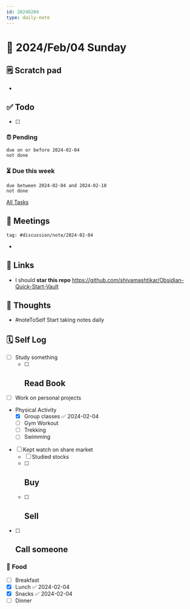 ```yaml
---
id: 20240204
type: daily-note
---
```


# 📅 2024/Feb/04 Sunday

## 🗒️ Scratch pad

- 

## ✅ Todo

- [ ] 

### ⏰ Pending
```tasks
due on or before 2024-02-04
not done
```

### ⏳ Due this week
```tasks
due between 2024-02-04 and 2024-02-10
not done
```

[All Tasks](Tasks)
## 📣 Meetings

```query
tag: #discussion/note/2024-02-04 
```

- 

## 🔗 Links

- I should **star this repo** https://github.com/shivamashtikar/Obsidian-Quick-Start-Vault 

## 🧠 Thoughts

- #noteToSelf Start taking notes daily 

## 🗓️ Self Log

- [ ] Study something
	- [ ] Read Book
	    - 
- [ ] Work on personal projects
- Physical Activity
	- [x] Group classes ✅ 2024-02-04
	- [ ] Gym Workout
	- [ ] Trekking
	- [ ] Swimming
- [ ] Kept watch on share market
	- [ ] Studied stocks
	- [ ] Buy
		- 
	- [ ] Sell
		- 
- [ ] Call someone
	- 
### 🥗 Food

- [ ] Breakfast
- [x] Lunch ✅ 2024-02-04
- [x] Snacks ✅ 2024-02-04
- [ ] Dinner
